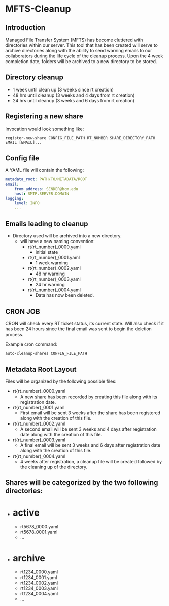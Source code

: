 # MFTS-Cleanup

## Introduction

Managed File Transfer System (MFTS) has become cluttered with directories within our server. 
This tool that has been created will serve to archive directories along with the ability to send warning emails to our collaborators during the life cycle of the cleanup process. Upon the 4 week completion date, folders will be archived to a new directory to be stored. 


## Directory cleanup
- 1 week until clean up (3 weeks since rt creation)
- 48 hrs until cleanup (3 weeks and 4 days from rt creation)
- 24 hrs until cleanup (3 weeks and 6 days from rt creation)


## Registering a new share 

Invocation would look something like:

`register-new-share CONFIG_FILE_PATH RT_NUMBER SHARE_DIRECTORY_PATH EMAIL [EMAIL]...`


## Config file

A YAML file will contain the following:

```yaml
metadata_root: PATH/TO/METADATA/ROOT
email:
    from_address: SENDER@bcm.edu
    host: SMTP.SERVER.DOMAIN
logging:
    level: INFO
    ...
```

## Emails leading to cleanup

- Directory used will be archived into a new directory. 
  - will have a new naming convention:
    - rt{rt_number}_0000.yaml 
        -  initial state
    - rt{rt_number}_0001.yaml 
        -  1 week warning
    - rt{rt_number}_0002.yaml 
        -  48 hr warning
    - rt{rt_number}_0003.yaml
        -  24 hr warning
    - rt{rt_number}_0004.yaml
        -  Data has now been deleted.
  

## CRON JOB
CRON will check every RT ticket status, its current state. Will also check if it has been 24 hours since the final email was sent to begin the deletion process. 

Example cron command:

`auto-cleanup-shares CONFIG_FILE_PATH`

## Metadata Root Layout

Files will be organized by the following possible files:

- rt{rt_number}_0000.yaml 
    - A new share has been recorded by creating this file along with its registration date.
- rt{rt_number}_0001.yaml
    - First email will be sent 3 weeks after the share has been registered along with the creation of this file.
- rt{rt_number}_0002.yaml
    - A second email will be sent 3 weeks and 4 days after registration date along with the creation of this file. 
- rt{rt_number}_0003.yaml
    - A final email will be sent 3 weeks and 6 days after registration date along with the creation of this file.
- rt{rt_number}_0004.yaml
    - 4 weeks after registration, a cleanup file will be created followed by the cleaning up of the directory.


## Shares will be categorized by the two following directories:

- # active
    - rt5678_0000.yaml 
    - rt5678_0001.yaml
    - ...
- # archive
    - rt1234_0000.yaml
    - rt1234_0001.yaml
    - rt1234_0002.yaml
    - rt1234_0003.yaml
    - rt1234_0004.yaml
    - ...
